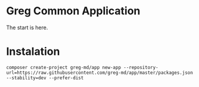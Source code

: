 # Greg Common Application

The start is here.

# Instalation

`composer create-project greg-md/app new-app --repository-url=https://raw.githubusercontent.com/greg-md/app/master/packages.json --stability=dev --prefer-dist`
